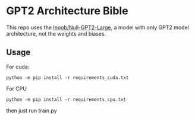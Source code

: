 # GPT2 Architecture Bible

This repo uses the [Inoob/Null-GPT2-Large](https://huggingface.co/Inoob/gpt2-large-architecture), a model with only GPT2 model architecture, not the weights and biases.

## Usage

For cuda:

```
python -m pip install -r requirements_cuda.txt
```

For CPU

```
python -m pip install -r requirements_cpu.txt
```
then just run train.py
